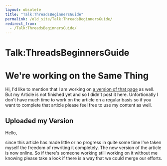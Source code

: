 ```yaml
---
layout: obsolete
title: "Talk:ThreadsBeginnersGuide"
permalink: /old_site/Talk:ThreadsBeginnersGuide/
redirect_from:
  - /Talk:ThreadsBeginnersGuide/
---
```


Talk:ThreadsBeginnersGuide
==========================

We're working on the Same Thing
===============================

Hi, I'd like to mention that I am working on [a version of that page]({{site.github.url}}/old_site/User:ValentinSawadski#threadsbeginnersguide "User:ValentinSawadski") as well. But my Article is not finished yet and so I didn't post it here. Unfortionatly I don't have much time to work on the article on a regular basis so if you want to complete that article please feel free to use my content as well.

Uploaded my Version
-------------------

Hello,

since this article has made little or no progress in quite some time I've taken myself the freedom of rewriting it completely. The new version of the article is now online. So if there's someone working still working on it without me knowing please take a look if there is a way that we could merge our efforts.

